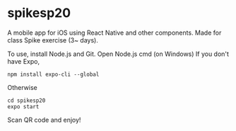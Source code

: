 # spikesp20
A mobile app for iOS using React Native and other components. Made for class Spike exercise (3~ days).

To use, install Node.js and Git. Open Node.js cmd (on Windows)
If you don't have Expo,
```
npm install expo-cli --global
```
Otherwise
```
cd spikesp20
expo start
```
Scan QR code and enjoy!
